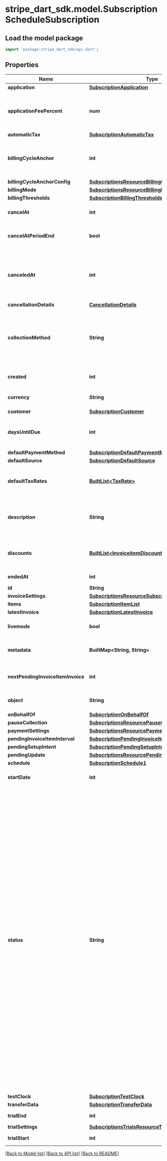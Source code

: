 # stripe_dart_sdk.model.SubscriptionScheduleSubscription

## Load the model package
```dart
import 'package:stripe_dart_sdk/api.dart';
```

## Properties
Name | Type | Description | Notes
------------ | ------------- | ------------- | -------------
**application** | [**SubscriptionApplication**](SubscriptionApplication.md) |  | [optional] 
**applicationFeePercent** | **num** | A non-negative decimal between 0 and 100, with at most two decimal places. This represents the percentage of the subscription invoice total that will be transferred to the application owner's Stripe account. | [optional] 
**automaticTax** | [**SubscriptionAutomaticTax**](SubscriptionAutomaticTax.md) |  | 
**billingCycleAnchor** | **int** | The reference point that aligns future [billing cycle](https://stripe.com/docs/subscriptions/billing-cycle) dates. It sets the day of week for `week` intervals, the day of month for `month` and `year` intervals, and the month of year for `year` intervals. The timestamp is in UTC format. | 
**billingCycleAnchorConfig** | [**SubscriptionsResourceBillingCycleAnchorConfig**](SubscriptionsResourceBillingCycleAnchorConfig.md) |  | [optional] 
**billingMode** | [**SubscriptionsResourceBillingMode**](SubscriptionsResourceBillingMode.md) |  | 
**billingThresholds** | [**SubscriptionBillingThresholds**](SubscriptionBillingThresholds.md) |  | [optional] 
**cancelAt** | **int** | A date in the future at which the subscription will automatically get canceled | [optional] 
**cancelAtPeriodEnd** | **bool** | Whether this subscription will (if `status=active`) or did (if `status=canceled`) cancel at the end of the current billing period. | 
**canceledAt** | **int** | If the subscription has been canceled, the date of that cancellation. If the subscription was canceled with `cancel_at_period_end`, `canceled_at` will reflect the time of the most recent update request, not the end of the subscription period when the subscription is automatically moved to a canceled state. | [optional] 
**cancellationDetails** | [**CancellationDetails**](CancellationDetails.md) |  | [optional] 
**collectionMethod** | **String** | Either `charge_automatically`, or `send_invoice`. When charging automatically, Stripe will attempt to pay this subscription at the end of the cycle using the default source attached to the customer. When sending an invoice, Stripe will email your customer an invoice with payment instructions and mark the subscription as `active`. | 
**created** | **int** | Time at which the object was created. Measured in seconds since the Unix epoch. | 
**currency** | **String** | Three-letter [ISO currency code](https://www.iso.org/iso-4217-currency-codes.html), in lowercase. Must be a [supported currency](https://stripe.com/docs/currencies). | 
**customer** | [**SubscriptionCustomer**](SubscriptionCustomer.md) |  | 
**daysUntilDue** | **int** | Number of days a customer has to pay invoices generated by this subscription. This value will be `null` for subscriptions where `collection_method=charge_automatically`. | [optional] 
**defaultPaymentMethod** | [**SubscriptionDefaultPaymentMethod**](SubscriptionDefaultPaymentMethod.md) |  | [optional] 
**defaultSource** | [**SubscriptionDefaultSource**](SubscriptionDefaultSource.md) |  | [optional] 
**defaultTaxRates** | [**BuiltList&lt;TaxRate&gt;**](TaxRate.md) | The tax rates that will apply to any subscription item that does not have `tax_rates` set. Invoices created will have their `default_tax_rates` populated from the subscription. | [optional] 
**description** | **String** | The subscription's description, meant to be displayable to the customer. Use this field to optionally store an explanation of the subscription for rendering in Stripe surfaces and certain local payment methods UIs. | [optional] 
**discounts** | [**BuiltList&lt;InvoiceitemDiscountsInner&gt;**](InvoiceitemDiscountsInner.md) | The discounts applied to the subscription. Subscription item discounts are applied before subscription discounts. Use `expand[]=discounts` to expand each discount. | 
**endedAt** | **int** | If the subscription has ended, the date the subscription ended. | [optional] 
**id** | **String** | Unique identifier for the object. | 
**invoiceSettings** | [**SubscriptionsResourceSubscriptionInvoiceSettings**](SubscriptionsResourceSubscriptionInvoiceSettings.md) |  | 
**items** | [**SubscriptionItemList**](SubscriptionItemList.md) |  | 
**latestInvoice** | [**SubscriptionLatestInvoice**](SubscriptionLatestInvoice.md) |  | [optional] 
**livemode** | **bool** | Has the value `true` if the object exists in live mode or the value `false` if the object exists in test mode. | 
**metadata** | **BuiltMap&lt;String, String&gt;** | Set of [key-value pairs](https://stripe.com/docs/api/metadata) that you can attach to an object. This can be useful for storing additional information about the object in a structured format. | 
**nextPendingInvoiceItemInvoice** | **int** | Specifies the approximate timestamp on which any pending invoice items will be billed according to the schedule provided at `pending_invoice_item_interval`. | [optional] 
**object** | **String** | String representing the object's type. Objects of the same type share the same value. | 
**onBehalfOf** | [**SubscriptionOnBehalfOf**](SubscriptionOnBehalfOf.md) |  | [optional] 
**pauseCollection** | [**SubscriptionsResourcePauseCollection**](SubscriptionsResourcePauseCollection.md) |  | [optional] 
**paymentSettings** | [**SubscriptionsResourcePaymentSettings**](SubscriptionsResourcePaymentSettings.md) |  | [optional] 
**pendingInvoiceItemInterval** | [**SubscriptionPendingInvoiceItemInterval**](SubscriptionPendingInvoiceItemInterval.md) |  | [optional] 
**pendingSetupIntent** | [**SubscriptionPendingSetupIntent**](SubscriptionPendingSetupIntent.md) |  | [optional] 
**pendingUpdate** | [**SubscriptionsResourcePendingUpdate**](SubscriptionsResourcePendingUpdate.md) |  | [optional] 
**schedule** | [**SubscriptionSchedule1**](SubscriptionSchedule1.md) |  | [optional] 
**startDate** | **int** | Date when the subscription was first created. The date might differ from the `created` date due to backdating. | 
**status** | **String** | Possible values are `incomplete`, `incomplete_expired`, `trialing`, `active`, `past_due`, `canceled`, `unpaid`, or `paused`.   For `collection_method=charge_automatically` a subscription moves into `incomplete` if the initial payment attempt fails. A subscription in this status can only have metadata and default_source updated. Once the first invoice is paid, the subscription moves into an `active` status. If the first invoice is not paid within 23 hours, the subscription transitions to `incomplete_expired`. This is a terminal status, the open invoice will be voided and no further invoices will be generated.   A subscription that is currently in a trial period is `trialing` and moves to `active` when the trial period is over.   A subscription can only enter a `paused` status [when a trial ends without a payment method](https://stripe.com/docs/billing/subscriptions/trials#create-free-trials-without-payment). A `paused` subscription doesn't generate invoices and can be resumed after your customer adds their payment method. The `paused` status is different from [pausing collection](https://stripe.com/docs/billing/subscriptions/pause-payment), which still generates invoices and leaves the subscription's status unchanged.   If subscription `collection_method=charge_automatically`, it becomes `past_due` when payment is required but cannot be paid (due to failed payment or awaiting additional user actions). Once Stripe has exhausted all payment retry attempts, the subscription will become `canceled` or `unpaid` (depending on your subscriptions settings).   If subscription `collection_method=send_invoice` it becomes `past_due` when its invoice is not paid by the due date, and `canceled` or `unpaid` if it is still not paid by an additional deadline after that. Note that when a subscription has a status of `unpaid`, no subsequent invoices will be attempted (invoices will be created, but then immediately automatically closed). After receiving updated payment information from a customer, you may choose to reopen and pay their closed invoices. | 
**testClock** | [**SubscriptionTestClock**](SubscriptionTestClock.md) |  | [optional] 
**transferData** | [**SubscriptionTransferData**](SubscriptionTransferData.md) |  | [optional] 
**trialEnd** | **int** | If the subscription has a trial, the end of that trial. | [optional] 
**trialSettings** | [**SubscriptionsTrialsResourceTrialSettings**](SubscriptionsTrialsResourceTrialSettings.md) |  | [optional] 
**trialStart** | **int** | If the subscription has a trial, the beginning of that trial. | [optional] 

[[Back to Model list]](../README.md#documentation-for-models) [[Back to API list]](../README.md#documentation-for-api-endpoints) [[Back to README]](../README.md)


